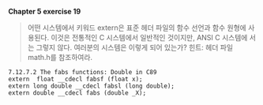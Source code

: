 **Chapter 5 exercise 19**

> 어떤 시스템에서 키워드 extern은 표준 헤더 파일의 함수 선언과 함수 원형에
> 사용된다. 이것은 전통적인 C 시스템에서 일반적인 것이지만, ANSI C 시스템에
> 서는 그렇지 않다. 여러분의 시스템은 이렇게 되어 있는가? 힌트: 헤더 파일
> math.h를 참조하여라.


    7.12.7.2 The fabs functions: Double in C89 
    extern  float __cdecl fabsf (float x);
    extern long double __cdecl fabsl (long double);
    extern double __cdecl fabs (double _X);